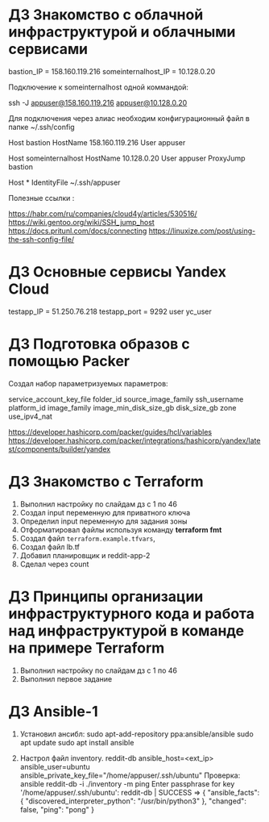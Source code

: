 # ДЗ Знакомство с облачной инфраструктурой и облачными сервисами

bastion_IP = 158.160.119.216
someinternalhost_IP = 10.128.0.20

Подключение к someinternalhost одной коммандой:

ssh -J appuser@158.160.119.216 appuser@10.128.0.20

Для подключения через алиас необходим конфигурационный файл в папке ~/.ssh/config


Host bastion
HostName 158.160.119.216
User appuser

Host someinternalhost
HostName 10.128.0.20
User appuser
ProxyJump bastion

Host *
IdentityFile ~/.ssh/appuser


Полезные ссылки :

https://habr.com/ru/companies/cloud4y/articles/530516/
https://wiki.gentoo.org/wiki/SSH_jump_host
https://docs.pritunl.com/docs/connecting
https://linuxize.com/post/using-the-ssh-config-file/

# ДЗ Основные сервисы Yandex Cloud

testapp_IP = 51.250.76.218
testapp_port = 9292
user yc_user

# ДЗ Подготовка образов с помощью Packer

Создал набор параметризуемых параметров:

service_account_key_file
folder_id
source_image_family
ssh_username
platform_id
image_family
image_min_disk_size_gb
disk_size_gb
zone
use_ipv4_nat

https://developer.hashicorp.com/packer/guides/hcl/variables
https://developer.hashicorp.com/packer/integrations/hashicorp/yandex/latest/components/builder/yandex

# ДЗ Знакомство с Terraform

1. Выполнил настройку по слайдам дз с 1 по 46
2. Создал input переменную для приватного ключа
3. Определил input переменную для задания зоны
4. Отформатировал файлы используя команду **terraform fmt**
5. Создал файл `terraform.example.tfvars`,
6. Создал файл lb.tf
7. Добавил планировщик и reddit-app-2
8. Сделал через count

#  ДЗ Принципы организации инфраструктурного кода и работа над инфраструктурой в команде на примере Terraform

1. Выполнил настройку по слайдам дз с 1 по 46
2. Выполнил первое задание

# ДЗ Ansible-1

1. Установил ансибл:
	sudo apt-add-repository ppa:ansible/ansible
	sudo apt update
	sudo apt install ansible

2. Настрол файл inventory.
	reddit-db ansible_host=<ext_ip> ansible_user=ubuntu ansible_private_key_file="/home/appuser/.ssh/ubuntu"
 Проверка:
ansible reddit-db -i ./inventory -m ping
Enter passphrase for key '/home/appuser/.ssh/ubuntu':
reddit-db | SUCCESS => {
    "ansible_facts": {
        "discovered_interpreter_python": "/usr/bin/python3"
    },
    "changed": false,
    "ping": "pong"
}
